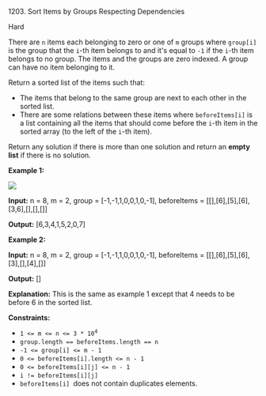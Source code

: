 1203\. Sort Items by Groups Respecting Dependencies

Hard

There are `n` items each belonging to zero or one of `m` groups where `group[i]` is the group that the `i`\-th item belongs to and it's equal to `-1` if the `i`\-th item belongs to no group. The items and the groups are zero indexed. A group can have no item belonging to it.

Return a sorted list of the items such that:

*   The items that belong to the same group are next to each other in the sorted list.
*   There are some relations between these items where `beforeItems[i]` is a list containing all the items that should come before the `i`\-th item in the sorted array (to the left of the `i`\-th item).

Return any solution if there is more than one solution and return an **empty list** if there is no solution.

**Example 1:**

**![](https://leetcode-in-java.github.io/src/main/java/g1201_1300/s1203_sort_items_by_groups_respecting_dependencies/1359_ex1.png)**

**Input:** n = 8, m = 2, group = [-1,-1,1,0,0,1,0,-1], beforeItems = [[],[6],[5],[6],[3,6],[],[],[]]

**Output:** [6,3,4,1,5,2,0,7]

**Example 2:**

**Input:** n = 8, m = 2, group = [-1,-1,1,0,0,1,0,-1], beforeItems = [[],[6],[5],[6],[3],[],[4],[]]

**Output:** []

**Explanation:** This is the same as example 1 except that 4 needs to be before 6 in the sorted list.

**Constraints:**

*   <code>1 <= m <= n <= 3 * 10<sup>4</sup></code>
*   `group.length == beforeItems.length == n`
*   `-1 <= group[i] <= m - 1`
*   `0 <= beforeItems[i].length <= n - 1`
*   `0 <= beforeItems[i][j] <= n - 1`
*   `i != beforeItems[i][j]`
*   `beforeItems[i] `does not contain duplicates elements.